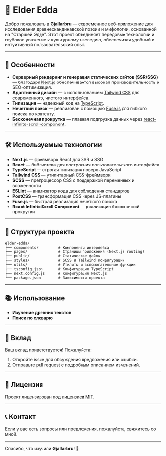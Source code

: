 # 📜 Elder Edda

Добро пожаловать в **Gjallarbru** — современное веб-приложение для исследования древнескандинавской поэзии и мифологии, основанной на "Старшей Эдде". Этот проект объединяет передовые технологии и глубокое уважение к культурному наследию, обеспечивая удобный и интуитивный пользовательский опыт.

---

## 🚀 Особенности

- **Серверный рендеринг и генерация статических сайтов (SSR/SSG)** — благодаря [Next.js](https://nextjs.org/) обеспечивается высокая производительность и SEO-оптимизация.
- **Адаптивный дизайн** — с использованием [Tailwind CSS](https://tailwindcss.com/) для современного, чистого интерфейса.
- **Типизация** — надежный код на [TypeScript](https://www.typescriptlang.org/).
- **Нечеткий поиск** — реализован с помощью [Fuse.js](https://fusejs.io/) для гибкого поиска по контенту.
- **Бесконечная прокрутка** — плавная подгрузка данных через [react-infinite-scroll-component](https://www.npmjs.com/package/react-infinite-scroll-component).

---

## 🛠️ Используемые технологии

- **Next.js** — фреймворк React для SSR и SSG
- **React** — библиотека для построения пользовательского интерфейса
- **TypeScript** — строгая типизация поверх JavaScript
- **Tailwind CSS** — утилитарный CSS-фреймворк
- **SCSS** — препроцессор CSS с поддержкой переменных и вложенности
- **ESLint** — анализатор кода для соблюдения стандартов
- **PostCSS** — трансформация CSS через JS-плагины
- **Fuse.js** — быстрая реализация нечеткого поиска
- **React Infinite Scroll Component** — реализация бесконечной прокрутки

---

## 📂 Структура проекта

```
elder-edda/
├── components/         # Компоненты интерфейса
├── pages/              # Страницы приложения (Next.js routing)
├── public/             # Статические файлы
├── styles/             # SCSS и Tailwind конфигурации
├── utils/              # Утилиты и вспомогательные функции
├── tsconfig.json       # Конфигурация TypeScript
├── next.config.js      # Конфигурация Next.js
└── package.json        # Зависимости проекта
```

---

## 📚 Использование

- **Изучение древних текстов** 
- **Поиск по словарю**

---

## 🤝 Вклад

Ваш вклад приветствуется! Пожалуйста:

1. Откройте issue для обсуждения предложения или ошибки.
2. Отправьте pull request с подробным описанием изменений.

---

## 📜 Лицензия

Проект лицензирован под [лицензией MIT](./LICENSE).

---

## 📞 Контакт

Если у вас есть вопросы или предложения, пожалуйста, свяжитесь со мной.

---

Спасибо, что изучили **Gjallarbru**! 🌟